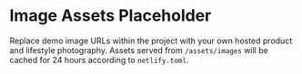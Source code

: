 # Image Assets Placeholder

Replace demo image URLs within the project with your own hosted product and lifestyle photography. Assets served from `/assets/images` will be cached for 24 hours according to `netlify.toml`.
